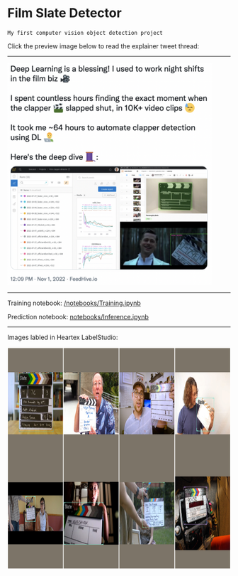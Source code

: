 # Film Slate Detector
    
    My first computer vision object detection project

Click the preview image below to read the explainer tweet thread:
***
<a href="https://twitter.com/cinemarob1/status/1587476860551692289">
    <img src="media/tweet_thread.png" 
     alt="Tweet Thread" 
     height="500"
     target="_blank"
    />
</a>

***
    
Training notebook: [/notebooks/Training.ipynb](https://github.com/boscacci/film-slate-detector/blob/main/notebooks/Training.ipynb)

Prediction notebook: [notebooks/Inference.ipynb](https://github.com/boscacci/film-slate-detector/blob/main/notebooks/Inference.ipynb)

***
Images labled in Heartex LabelStudio:

<img src="media/labeled_slates.png" 
     alt="Labeling Images" 
     height="500"
/>